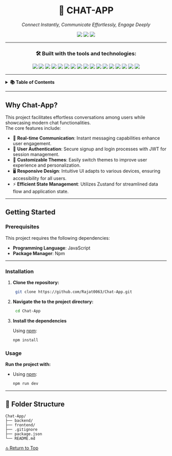 <div align="center">

<a name="chat-app"></a>

# 📱 CHAT-APP

_Connect Instantly, Communicate Effortlessly, Engage Deeply_

<img src="https://img.shields.io/badge/last%20commit-december%202024-blue" />
<img src="https://img.shields.io/badge/javascript-99.3%25-yellow" />
<img src="https://img.shields.io/badge/languages-3-blue" />

---

### 🛠️ Built with the tools and technologies:

<img src="https://img.shields.io/badge/Express.js-000000?style=for-the-badge&logo=express&logoColor=white" />
<img src="https://img.shields.io/badge/JSON-292929?style=for-the-badge&logo=json&logoColor=white" />
<img src="https://img.shields.io/badge/Markdown-000000?style=for-the-badge&logo=markdown&logoColor=white" />
<img src="https://img.shields.io/badge/Socket.io-010101?style=for-the-badge&logo=socket.io&logoColor=white" />
<img src="https://img.shields.io/badge/npm-CB3837?style=for-the-badge&logo=npm&logoColor=white" />
<img src="https://img.shields.io/badge/Autoprefixer-DD3735?style=for-the-badge&logo=autoprefixer&logoColor=white" />
<img src="https://img.shields.io/badge/Mongoose-880000?style=for-the-badge&logo=mongoose&logoColor=white" />
<img src="https://img.shields.io/badge/PostCSS-DD3A0A?style=for-the-badge&logo=postcss&logoColor=white" />
<img src="https://img.shields.io/badge/.ENV-8DD6F9?style=for-the-badge&logo=dotenv&logoColor=black" />
<img src="https://img.shields.io/badge/JavaScript-F7DF1E?style=for-the-badge&logo=javascript&logoColor=black" />
<img src="https://img.shields.io/badge/Nodemon-76D04B?style=for-the-badge&logo=nodemon&logoColor=white" />
<img src="https://img.shields.io/badge/DaisyUI-51A3A3?style=for-the-badge&logo=daisyui&logoColor=white" />
<img src="https://img.shields.io/badge/React-61DAFB?style=for-the-badge&logo=react&logoColor=black" />
<img src="https://img.shields.io/badge/Cloudinary-3448C5?style=for-the-badge&logo=cloudinary&logoColor=white" />
<img src="https://img.shields.io/badge/Vite-646CFF?style=for-the-badge&logo=vite&logoColor=white" />
<img src="https://img.shields.io/badge/ESLint-4B32C3?style=for-the-badge&logo=eslint&logoColor=white" />
<img src="https://img.shields.io/badge/Axios-5A29E4?style=for-the-badge&logo=axios&logoColor=white" />

</div>

---

<details>
  <summary><strong>📚 Table of Contents</strong></summary>

- [🚀 Overview](#why-chat-app)
- [🛠️ Getting Started](#getting-started)
  - [📦 Prerequisites](#prerequisites)
  - [⚙️ Installation](#installation)
  - [🧪 Usage](#usage)
- [📂 Folder Structure](#folder-structure)
- [📸 Screenshots](#screenshots)
- [🛡️ License](#license)
- [👨‍💻 Author](#author)
- [🔝 Return to Top](#chat-app)

</details>

---

## Why Chat-App?

This project facilitates effortless conversations among users while showcasing modern chat functionalities.  
The core features include:

- 💬 **Real-time Communication**: Instant messaging capabilities enhance user engagement.
- 🔐 **User Authentication**: Secure signup and login processes with JWT for session management.
- 🌸 **Customizable Themes**: Easily switch themes to improve user experience and personalization.
- 🖥️ **Responsive Design**: Intuitive UI adapts to various devices, ensuring accessibility for all users.
- ⚡ **Efficient State Management**: Utilizes Zustand for streamlined data flow and application state.

---

## Getting Started

### Prerequisites

This project requires the following dependencies:

- **Programming Language**: JavaScript  
- **Package Manager**: Npm

---

### Installation

1. **Clone the repository:**

   ```bash
    git clone https://github.com/Rajat0063/Chat-App.git

2. **Navigate the to the project directory:**

   ```bash
    cd Chat-App

3. **Install the dependencies** 

   Using [npm](https://www.npmjs.com/):

   ```bash
   npm install

### Usage

**Run the project with:**

- Using [npm](https://www.npmjs.com/):

  ```bash
  npm run dev

---

## 📂 Folder Structure

```text
Chat-App/
├── backend/
├── frontend/
├── .gitignore
├── package.json
└── README.md
```

[🔝 Return to Top](#chat-app)
